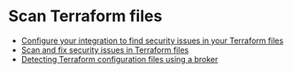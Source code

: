 # Scan Terraform files

* [Configure your integration to find security issues in your Terraform files](configure-your-integration-to-find-security-issues-in-your-terraform-filess.md)
* [Scan and fix security issues in Terraform files](scan-and-fix-security-issues-in-terraform-files.md)
* [Detecting Terraform configuration files using a broker](broken-reference)
